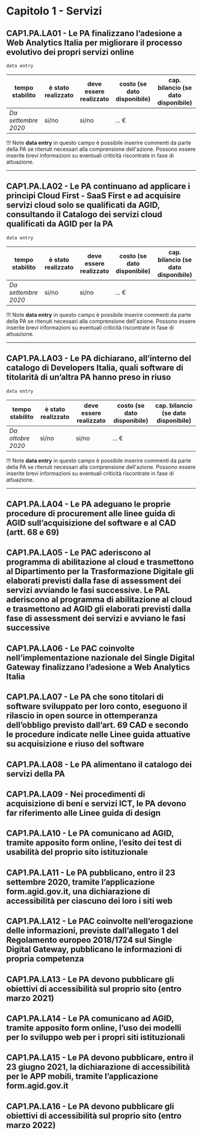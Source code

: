# Capitolo 1 - Servizi


## CAP1.PA.LA01 - Le PA finalizzano l’adesione a Web Analytics Italia per migliorare il processo evolutivo dei propri servizi online

<code>data entry</code>

**tempo stabilito**|**è stato realizzato**|**deve essere realizzato**|**costo (se dato disponibile)**| **cap. bilancio (se dato disponibile)**
---|--------|----------|-----|------
_Da settembre 2020_|si/no|si/no| ... €||

!!! Note
    **data entry** in questo campo è possibile inserire commenti da parte della PA se ritenuti necessari alla comprensione dell'azione. Possono essere inserite brevi informazioni su eventuali criticità riscontrate in fase di attuazione.

---


## CAP1.PA.LA02 - Le PA continuano ad applicare i principi Cloud First - SaaS First e ad acquisire servizi cloud solo se qualificati da AGID, consultando il Catalogo dei servizi cloud qualificati da AGID per la PA

<code>data entry</code>

**tempo stabilito**|**è stato realizzato**|**deve essere realizzato**|**costo (se dato disponibile)**| **cap. bilancio (se dato disponibile)**
---|--------|----------|-----|------
_Da settembre 2020_|si/no|si/no| ... €||

!!! Note
    **data entry** in questo campo è possibile inserire commenti da parte della PA se ritenuti necessari alla comprensione dell'azione. Possono essere inserite brevi informazioni su eventuali criticità riscontrate in fase di attuazione.

---


## CAP1.PA.LA03 - Le PA dichiarano, all’interno del catalogo di Developers Italia, quali software di titolarità di un’altra PA hanno preso in riuso

<code>data entry</code>

**tempo stabilito**|**è stato realizzato**|**deve essere realizzato**|**costo (se dato disponibile)**| **cap. bilancio (se dato disponibile)**
---|--------|----------|-----|------
_Da ottobre 2020_|si/no|si/no| ... €||

!!! Note
    **data entry** in questo campo è possibile inserire commenti da parte della PA se ritenuti necessari alla comprensione dell'azione. Possono essere inserite brevi informazioni su eventuali criticità riscontrate in fase di attuazione.
    
---




## CAP1.PA.LA04 - Le PA adeguano le proprie procedure di procurement alle linee guida di AGID sull’acquisizione del software e al CAD (artt. 68 e 69)




## CAP1.PA.LA05 - Le PAC aderiscono al programma di abilitazione al cloud e trasmettono al Dipartimento per la Trasformazione Digitale gli elaborati previsti dalla fase di assessment dei servizi avviando le fasi successive. Le PAL aderiscono al programma di abilitazione al cloud e trasmettono ad AGID gli elaborati previsti dalla fase di assessment dei servizi e avviano le fasi successive




## CAP1.PA.LA06 - Le PAC coinvolte nell’implementazione nazionale del Single Digital Gateway finalizzano l’adesione a Web Analytics Italia




## CAP1.PA.LA07 - Le PA che sono titolari di software sviluppato per loro conto, eseguono il rilascio in open source in ottemperanza dell’obbligo previsto dall’art. 69 CAD e secondo le procedure indicate nelle Linee guida attuative su acquisizione e riuso del software



## CAP1.PA.LA08 - Le PA alimentano il catalogo dei servizi della PA



## CAP1.PA.LA09 - Nei procedimenti di acquisizione di beni e servizi ICT, le PA devono far riferimento alle Linee guida di design



## CAP1.PA.LA10 - Le PA comunicano ad AGID, tramite apposito form online, l’esito dei test di usabilità del proprio sito istituzionale



## CAP1.PA.LA11 - Le PA pubblicano, entro il 23 settembre 2020, tramite l’applicazione form.agid.gov.it, una dichiarazione di accessibilità per ciascuno dei loro i siti web



## CAP1.PA.LA12 - Le PAC coinvolte nell’erogazione delle informazioni, previste dall’allegato 1 del Regolamento europeo 2018/1724 sul Single Digital Gateway, pubblicano le informazioni di propria competenza



## CAP1.PA.LA13 - Le PA devono pubblicare gli obiettivi di accessibilità sul proprio sito (entro marzo 2021)



## CAP1.PA.LA14 - Le PA comunicano ad AGID, tramite apposito form online, l’uso dei modelli per lo sviluppo web per i propri siti istituzionali



## CAP1.PA.LA15 - Le PA devono pubblicare, entro il 23 giugno 2021, la dichiarazione di accessibilità per le APP mobili, tramite l’applicazione form.agid.gov.it



## CAP1.PA.LA16 - Le PA devono pubblicare gli obiettivi di accessibilità sul proprio sito (entro marzo 2022)
